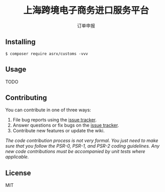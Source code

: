 <h1 align="center"> 上海跨境电子商务进口服务平台 </h1>

<p align="center"> 订单申报 </p>



## Installing

```shell
$ composer require asrx/customs -vvv
```

## Usage

TODO

## Contributing

You can contribute in one of three ways:

1. File bug reports using the [issue tracker](https://github.com/asrx/customs/issues).
2. Answer questions or fix bugs on the [issue tracker](https://github.com/asrx/customs/issues).
3. Contribute new features or update the wiki.

_The code contribution process is not very formal. You just need to make sure that you follow the PSR-0, PSR-1, and PSR-2 coding guidelines. Any new code contributions must be accompanied by unit tests where applicable._

## License

MIT
